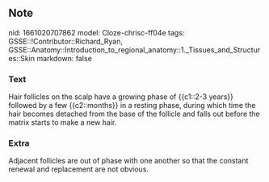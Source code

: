 ## Note
nid: 1661020707862
model: Cloze-chrisc-ff04e
tags: GSSE::!Contributor::Richard_Ryan, GSSE::Anatomy::Introduction_to_regional_anatomy::1._Tissues_and_Structures::Skin
markdown: false

### Text
<div class='toggle'>
  Hair follicles on the scalp have a growing phase of {{c1::2-3
  years}} followed by a few {{c2::months}} in a resting phase,
  during which time the hair becomes detached from the base of the
  follicle and falls out before the matrix starts to make a new
  hair.
</div>

### Extra
<p id="0850293b-ac71-4440-8143-99191ed95c80" class="">Adjacent
follicles are out of phase with one another so that the constant
renewal and replacement are not obvious.
